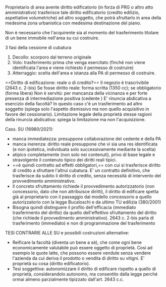 Proprietario di area avente diritto edificatorio (in forza di PRG o altro atto amministrativo) trasferisce tale diritto edificatorio (credito edilizio, aspettative volumetriche) ad altro soggetto, che potrà sfruttarlo in area della medesima zona urbanistica con medesima destinazione del piano.

Non è necessario che l'acquirente sia al momento del trasferimento titolare di un bene immobile nell'area su cui costruire.

3 fasi della cessione di cubatura
1. Decollo: scorporo dal terreno originale
2. Volo: trasferimento prima che venga esercitato (finché non viene identificata l'area e viene richiesto il permesso di costruire)
3. Atterraggio: scelta dell'area e istanza alla PA di permesso di costruire.


==Diritto di edificazione: reale o di credito?==
Il negozio è trascrivibile (2643 c. 2-bis)
Se fosse diritto reale: forma scritta (1350 cc); se obbligatorio (forma libera)
Non è servitù: per mancanza della vicinanza e per forte presenza di intermediazione positiva (cedente )
E' rinuncia abdicativa a esercizio della facoltà? In questo caso c'è un trasferimento ad altro soggetto (spiega solo l'aspetto dismissivo ma non quello acquisitivo in favore del cessionario).
Limitazione legale della proprietà stesse ragioni della rinuncia abdicativa: spiega la limitazione ma non l'acquisizione.

Cass. SU (16980/2021):  
- manca immediatezza: presuppone collaborazione del cedente e della PA
- manca inerenza: diritto reale presuppone che vi sia una res identificata (e non ipotetica, individuata solo successivamente mediante la scelta)
- atipico completamente (non solo nei contenuti), privo di base legale e stravolgente il contenuto tipico dei diritti reali tipici.
- ==è quindi contratto ad effetti obbligatori,== con cui si trasferisce diritto di credito a sfruttare l'altrui cubatura. E' un contratto definitivo, che trasferisce da subito il diritto di credito, senza necessità di intervento del provvedimento amministrativo.
- Il concreto sfruttamento richiede il provvedimento autorizzatorio (non concessorio, dato che non attribuisce diritti), il diritto di edificare spetta già al proprietario con il passaggio dal modello concessorio a quello autorizzatorio con la legge Bucaloschi e da ultimo TU edilizia (380/2001)
- Bisogna quindi distinguere il profilo dell'efficacia (immediato trasferimento del diritto) da quello dell'effettivo sfruttamento del diritto (che richiede il provvedimento amministrativo). 2643 c. 2-bis parla di trasferimento (immediato) e non di programmazione del trasferimento

TESI CONTRARIE ALLE SU e possibili costruzioni alternative:
- Reificare la facoltà (diventa un bene a sè), che come ogni bene economicamente valutabile può essere oggetto di proprietà. Così ad esempio le quote latte, che possono essere vendute senza vendere l'azienda da cui deriva il prodotto o vendita di diritto su vitigni. E' proprietà su cosa (diritto edificatorio).
- Tesi soggettiva: autonomizzare il diritto di edificare rispetto a quello di proprietà, considerandolo autonomo, ma consentito dalla legge perché ormai almeno parzialmente tipizzato dall'art. 2643 c.c.

